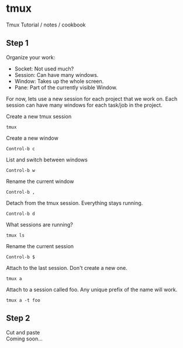 # tmux
Tmux Tutorial / notes / cookbook

## Step 1
Organize your work:
* Socket: Not used much?
* Session: Can have many windows.
* Window: Takes up the whole screen.
* Pane: Part of the currently visible Window.

For now, lets use a new session for each project that we work on.
Each session can have many windows for each task/job in the project.

Create a new tmux session
```
tmux
```

Create a new window
```
Control-b c
```

List and switch between windows
```
Control-b w
```

Rename the current window
```
Control-b ,
```

Detach from the tmux session. Everything stays running.
```
Control-b d
```

What sessions are running?
```
tmux ls
```

Rename the current session
```
Control-b $
```

Attach to the last session. Don't create a new one.
```
tmux a
```

Attach to a session called foo. Any unique prefix of the name will work.
```
tmux a -t foo
```

## Step 2
Cut and paste  
Coming soon...
